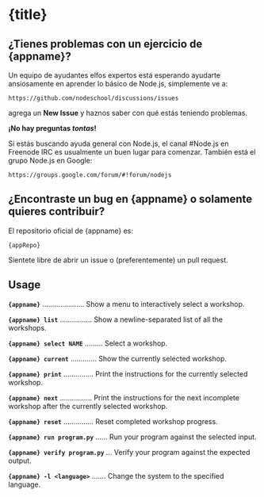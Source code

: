 # {title}

## ¿Tienes problemas con un ejercicio de {appname}?

Un equipo de ayudantes elfos expertos está esperando ayudarte ansiosamente en aprender lo básico de Node.js, simplemente ve a:

    https://github.com/nodeschool/discussions/issues

agrega un __New Issue__ y haznos saber con qué estás teniendo problemas.

__¡No hay preguntas _tontas_!__

Si estás buscando ayuda general con Node.js, el canal #Node.js en Freenode IRC es usualmente un buen lugar para comenzar.  También está el grupo Node.js en Google:

    https://groups.google.com/forum/#!forum/nodejs

## ¿Encontraste un bug en {appname} o solamente quieres contribuir?

El repositorio oficial de {appname} es:

    {appRepo}

Sientete libre de abrir un issue o (preferentemente) un pull request.

## Usage

__`{appname}`__ ..................... Show a menu to interactively select a workshop.

__`{appname} list`__ ................ Show a newline-separated list of all the workshops.

__`{appname} select NAME`__ ......... Select a workshop.

__`{appname} current`__ ............. Show the currently selected workshop.

__`{appname} print`__ ............... Print the instructions for the currently selected workshop.

__`{appname} next`__ ................ Print the instructions for the next incomplete workshop after the currently selected workshop.

__`{appname} reset`__ ............... Reset completed workshop progress.

__`{appname} run program.py`__ ...... Run your program against the selected input.

__`{appname} verify program.py`__ ... Verify your program against the expected output.

__`{appname} -l <language>`__ ....... Change the system to the specified language.
